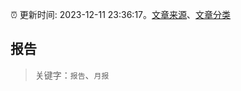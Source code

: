 :alarm_clock: 更新时间: 2023-12-11 23:36:17。[文章来源](/README.md)、[文章分类](/TAGS.md)

## 报告


> 关键字：`报告`、`月报`



